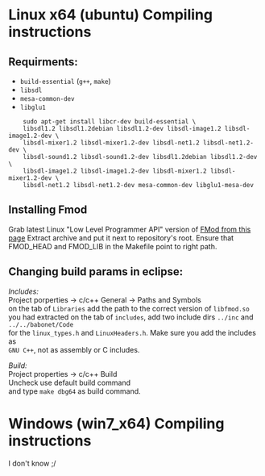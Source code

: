 Linux x64 (ubuntu) Compiling instructions 
========================================

Requirments:
------------
 * `build-essential` (`g++`, `make`)
 * `libsdl`
 * `mesa-common-dev`
 * `libglu1`
  
``` 
	sudo apt-get install libcr-dev build-essential \
	libsdl1.2 libsdl1.2debian libsdl1.2-dev libsdl-image1.2 libsdl-image1.2-dev \
	libsdl-mixer1.2 libsdl-mixer1.2-dev libsdl-net1.2 libsdl-net1.2-dev \
	libsdl-sound1.2 libsdl-sound1.2-dev libsdl1.2debian libsdl1.2-dev \
	libsdl-image1.2 libsdl-image1.2-dev libsdl-mixer1.2 libsdl-mixer1.2-dev \
	libsdl-net1.2 libsdl-net1.2-dev	mesa-common-dev libglu1-mesa-dev
```

Installing Fmod
-----------------
Grab latest Linux "Low Level Programmer API" version of [FMod from this page](http://www.fmod.org/download/)
Extract archive and put it next to repository's root. Ensure that FMOD_HEAD and FMOD_LIB in the Makefile point to right path.


Changing build params in eclipse:
---------------------------------

*Includes:*  
Project porperties -> c/c++ General -> Paths and Symbols  
on the tab of `Libraries` add the path to the correct version of `libfmod.so` you had extracted
on the tab of `includes`, add two include dirs `../inc` and `../../babonet/Code`  
for the `linux_types.h` and `LinuxHeaders.h`. Make sure you add the includes as  
`GNU C++`, not as assembly or C includes.  

*Build:*  
Project properties -> c/c++ Build   
Uncheck use default build command  
and type `make dbg64` as build command.  



Windows (win7_x64) Compiling instructions
=========================================
I don't know ;/
